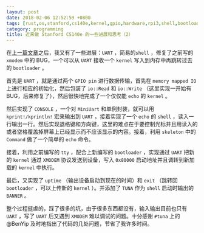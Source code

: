 ```yaml
---
layout: post
date: 2018-02-06 12:52:59 +0800
tags: [rust,os,stanford,cs140e,kernel,gpio,hardware,rpi3,shell,bootloader,xmodem,uart]
category: programming
title: 近来做 Stanford CS140e 的一些进展和思考（2）
---
```


在[上一篇文章](/programming/2018/02/04/thoughts-on-stanford-cs140e/)之后，我又有了一些进展：`UART` ，简易的`shell` ，修复了之前写的 `xmodem` 中的 BUG，一个可以从 `UART` 接收一个 `kernel` 写入到内存中再跳转过去的 `bootloader` 。

首先是 `UART` ，就是通过两个 `GPIO pin` 进行数据传输，首先在 `memory mapped IO` 上进行相应的初始化，然后包装了 `io::Read` 和 `io::Write` （这里实现一开始有 BUG，后来修复了），然后很快地完成了一个仅仅能 `echo` 的 `kernel` 。

然后实现了 `CONSOLE` ，一个对 `MiniUart` 和单例封装，就可以用 `kprint!/kprintln!` 宏来输出到 `UART` ，接着实现了一个 `echo` 的 `shell` ，读入一行输出一行。然后实现退格键和方向键，这里的难点在于要控制光标并且用读入的或者空格覆盖掉屏幕上已经显示而不应该显示的内容。接着，利用 `skeleton` 中的 `Command` 做了一个简单的 `echo` 命令。

接着，利用之前编写的 `tty` ，配合上新编写的 `bootloader` ，实现通过 `UART` 把新的 `kernel` 通过 `XMODEM` 协议发送到设备，写入 `0x80000` 启动地址并且调转到新加载的 `kernel` 中执行。

最后，又实现了 `uptime` （输出设备启动到现在的时间）和 `exit` （跳转回 `bootloader` ，可以上传新的 `kernel` ）。并添加了 `TUNA` 作为 `shell` 启动时输出的 `BANNER` 。

整个过程挺虐的，踩了很多的坑，由于很多东西都没有，输入输出目前也只有 `UART` ，写了 `UART` 后又遇到 `XMODEM` 难以调试的问题。十分感谢 `#tuna` 上的 @BenYip 及时地指出了代码的几处问题，节省了我许多时间。
